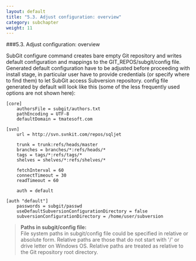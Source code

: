 ```yaml
---
layout: default
title: "5.3. Adjust configuration: overview"
category: subchapter
weight: 11
---
```

###5.3. Adjust configuration: overview

SubGit configure command creates bare empty Git repository and writes default configuration and mappings to the GIT_REPOS/subgit/config file. Generated default configuration have to be adjusted before proceeding with install stage, in particular user have to provide credentials (or specify where to find them) to let SubGit access Subversion repository. config file generated by default will look like this (some of the less frequently used options are not shown here):

    [core]
        authorsFile = subgit/authors.txt
        pathEncoding = UTF-8
        defaultDomain = tmatesoft.com

    [svn]
        url = http://svn.svnkit.com/repos/sqljet

        trunk = trunk:refs/heads/master
        branches = branches/*:refs/heads/*
        tags = tags/*:refs/tags/*
        shelves = shelves/*:refs/shelves/*

        fetchInterval = 60
        connectTimeout = 30
        readTimeout = 60

        auth = default

    [auth "default"]
        passwords = subgit/passwd
        useDefaultSubversionConfigurationDirectory = false
        subversionConfigurationDirectory = /home/user/subversion

> **Paths in subgit/config file:**<br>
File system paths in subgit/config file could be specified in relative or absolute form. Relative paths are those that do not start with '/' or drive letter on Windows OS. Relative paths are treated as relative to the Git repository root directory.